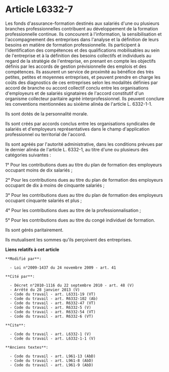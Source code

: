 # Article L6332-7

Les fonds d'assurance-formation destinés aux salariés d'une ou plusieurs branches professionnelles contribuent au
développement de la formation professionnelle continue. Ils concourent à l'information, la sensibilisation et
l'accompagnement des entreprises dans l'analyse et la définition de leurs besoins en matière de formation professionnelle.
Ils participent à l'identification des compétences et des qualifications mobilisables au sein de l'entreprise et à la
définition des besoins collectifs et individuels au regard de la stratégie de l'entreprise, en prenant en compte les
objectifs définis par les accords de gestion prévisionnelle des emplois et des compétences. Ils assurent un service de
proximité au bénéfice des très petites, petites et moyennes entreprises, et peuvent prendre en charge les coûts des
diagnostics de ces entreprises selon les modalités définies par accord de branche ou accord collectif conclu entre les
organisations d'employeurs et de salariés signataires de l'accord constitutif d'un organisme collecteur paritaire agréé
interprofessionnel. Ils peuvent conclure les conventions mentionnées au sixième alinéa de l'article L. 6332-1-1. 

Ils sont dotés de la personnalité morale. 

Ils sont créés par accords conclus entre les organisations syndicales de salariés et d'employeurs représentatives dans le
champ d'application professionnel ou territorial de l'accord. 

Ils sont agréés par l'autorité administrative, dans les conditions prévues par le dernier alinéa de l'article L. 6332-1, au
titre d'une ou plusieurs des catégories suivantes : 

1° Pour les contributions dues au titre du plan de formation des employeurs occupant moins de dix salariés ; 

2° Pour les contributions dues au titre du plan de formation des employeurs occupant de dix à moins de cinquante salariés ; 

3° Pour les contributions dues au titre du plan de formation des employeurs occupant cinquante salariés et plus ; 

4° Pour les contributions dues au titre de la professionnalisation ; 

5° Pour les contributions dues au titre du congé individuel de formation. 

Ils sont gérés paritairement. 

Ils mutualisent les sommes qu'ils perçoivent des entreprises.

**Liens relatifs à cet article**

	**Modifié par**:

	  - Loi n°2009-1437 du 24 novembre 2009 - art. 41

	**Cité par**:

	  - Décret n°2010-1116 du 22 septembre 2010 - art. 48 (V)
	  - Arrêté du 28 janvier 2013 (V)
	  - Code du travail - art. L6331-19 (VT)
	  - Code du travail - art. R6332-102 (Ab)
	  - Code du travail - art. R6332-47 (VT)
	  - Code du travail - art. R6332-5 (V)
	  - Code du travail - art. R6332-54 (VT)
	  - Code du travail - art. R6332-6 (VT)

	**Cite**:

	  - Code du travail - art. L6332-1 (V)
	  - Code du travail - art. L6332-1-1 (V)

	**Anciens textes**:

	  - Code du travail - art. L961-13 (AbD)
	  - Code du travail - art. L961-8 (AbD)
	  - Code du travail - art. L961-9 (AbD)
